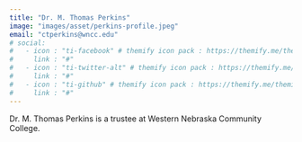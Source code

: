```yaml
---
title: "Dr. M. Thomas Perkins"
image: "images/asset/perkins-profile.jpeg"
email: "ctperkins@wncc.edu"
# social:
#   - icon : "ti-facebook" # themify icon pack : https://themify.me/themify-icons
#     link : "#"
#   - icon : "ti-twitter-alt" # themify icon pack : https://themify.me/themify-icons
#     link : "#"
#   - icon : "ti-github" # themify icon pack : https://themify.me/themify-icons
#     link : "#"
---
```


Dr. M. Thomas Perkins is a trustee at Western Nebraska Community College.